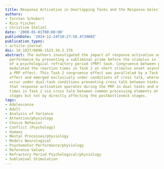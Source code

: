 ```yaml
---
title: Response Activation in Overlapping Tasks and the Response-Selection Bottleneck
authors:
- Torsten Schubert
- Rico Fischer
- Christine Stelzel
date: '2008-01-01T00:00:00'
publishDate: '2024-12-24T10:27:56.473900Z'
publication_types:
- article-journal
doi: 10.1037/0096-1523.34.2.376
abstract: The authors investigated the impact of response activation on dual-task
  performance by presenting a subliminal prime before the stimulus in Task 2 (S2)
  of a psychological refractory period (PRP) task. Congruence between prime and S2
  modulated the reaction times in Task 2 at short stimulus onset asynchrony despite
  a PRP effect. This Task 2 congruence effect was paralleled by a Task 1 congruence
  effect and emerged exclusively under conditions of cross talk, whereas it did not
  occur under dual-task conditions preventing cross talk between tasks. This suggests
  that response activation operates during the PRP in dual tasks and affects the response
  times in Task 2 via cross talk between common processing elements at prebottleneck
  stages but not by directly affecting the postbottleneck stages.
tags:
- Adolescence
- Adult
- Analysis of Variance
- Attention/physiology
- Choice Behavior
- Conflict (Psychology)
- Humans
- Mental Processes/physiology
- Models Neurological
- Psychomotor Performance/physiology
- Reference Values
- Refractory Period Psychological/physiology
- Subliminal Stimulation
---
```

